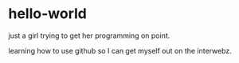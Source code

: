 # hello-world
just a girl trying to get her programming on point.

learning how to use github so I can get myself out on the interwebz.
